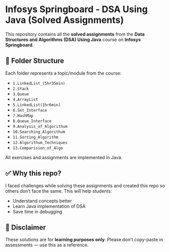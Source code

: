 # Infosys Springboard - DSA Using Java (Solved Assignments)

This repository contains all the **solved assignments** from the **Data Structures and Algorithms (DSA) Using Java** course on **Infosys Springboard**.

## 📂 Folder Structure
Each folder represents a topic/module from the course:
- `1.LinkedList_(5hr35min)`
- `2.Stack`
- `3.Queue`
- `4.ArrayList`
- `5.LinkedList(1hr6min)`
- `6.Set_Interface`
- `7.HashMap`
- `8.Queue_Interface`
- `9.Analysis_of_Algorithum`
- `10.Searching_Algorithum`
- `11.Sorting_Algorithm`
- `12.Algorithum_Techniques`
- `13.Comparision_of_Algo`

All exercises and assignments are implemented in Java.

## ✅ Why this repo?
I faced challenges while solving these assignments and created this repo so others don’t face the same. This will help students:
- Understand concepts better
- Learn Java implementation of DSA
- Save time in debugging

## 📢 Disclaimer
These solutions are for **learning purposes only**. Please don’t copy-paste in assessments — use this as a reference.

